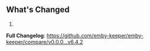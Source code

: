 ## What's Changed

1.

**Full Changelog**: https://github.com/emby-keeper/emby-keeper/compare/v0.0.0...v6.4.2
